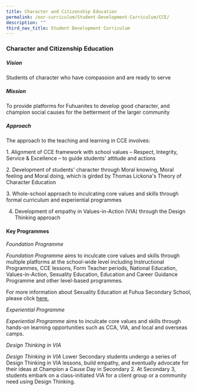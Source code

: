 ```yaml
---
title: Character and Citizenship Education
permalink: /our-curriculum/Student-Development-Curriculum/CCE/
description: ""
third_nav_title: Student Development Curriculum
---
```

### Character and Citizenship Education

##### Vision

Students of character who have compassion and are ready to serve

  

##### Mission

To provide platforms for Fuhuanites to develop good character, and champion social causes for the betterment of the larger community

##### Approach

The approach to the teaching and learning in CCE involves:

1\.  Alignment of CCE framework with school values – Respect, Integrity, Service & Excellence – to guide students' attitude and actions  
    
2\.  Development of students' character through Moral knowing, Moral feeling and Moral doing, which is girded by Thomas Lickona's Theory of Character Education  
    
3\.  Whole-school approach to inculcating core values and skills through formal curriculum and experiential programmes  
    
4.  Development of empathy in Values-in-Action (VIA) through the Design Thinking approach  
    

#### Key Programmes

_Foundation Programme_

_Foundation Programme_ aims to inculcate core values and skills through multiple platforms at the school-wide level including Instructional Programmes, CCE lessons, Form Teacher periods, National Education, Values-in-Action, Sexuality Education, Education and Career Guidance Programme and other level-based programmes. 

For more information about Sexuality Education at Fuhua Secondary School, please click [here.](https://fuhuasec-moe-edu-sg-admin.cwp.sg/our-curriculum/student-development-curriculum/character-and-citizenship-education/sexuality-education)

  

_Experiential Programme_

_Experiential Programme_ aims to inculcate core values and skills through hands-on learning opportunities such as CCA, VIA, and local and overseas camps.   

  

_Design Thinking in VIA_

_Design Thinking in VIA_ Lower Secondary students undergo a series of Design Thinking in VIA lessons, build empathy, and eventually advocate for their ideas at Champion a Cause Day in Secondary 2. At Secondary 3, students embark on a class-initiated VIA for a client group or a community need using Design Thinking.